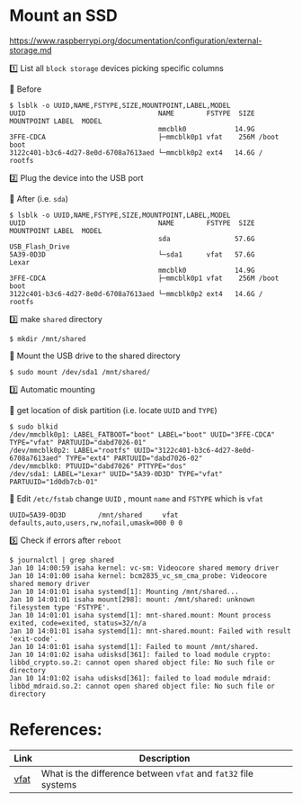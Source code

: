 # Mount an SSD

https://www.raspberrypi.org/documentation/configuration/external-storage.md



:one: List all `block storage` devices picking specific columns

:pushpin: Before

```
$ lsblk -o UUID,NAME,FSTYPE,SIZE,MOUNTPOINT,LABEL,MODEL
UUID                                 NAME        FSTYPE  SIZE MOUNTPOINT LABEL  MODEL
                                     mmcblk0            14.9G                   
3FFE-CDCA                            ├─mmcblk0p1 vfat    256M /boot      boot   
3122c401-b3c6-4d27-8e0d-6708a7613aed └─mmcblk0p2 ext4   14.6G /          rootfs 
```

:two: Plug the device into the USB port

:pushpin: After (i.e. `sda`)

```
$ lsblk -o UUID,NAME,FSTYPE,SIZE,MOUNTPOINT,LABEL,MODEL
UUID                                 NAME        FSTYPE  SIZE MOUNTPOINT LABEL  MODEL
                                     sda                57.6G                   USB_Flash_Drive
5A39-0D3D                            └─sda1      vfat   57.6G            Lexar  
                                     mmcblk0            14.9G                   
3FFE-CDCA                            ├─mmcblk0p1 vfat    256M /boot      boot   
3122c401-b3c6-4d27-8e0d-6708a7613aed └─mmcblk0p2 ext4   14.6G /          rootfs 
```

:three: make `shared` directory

```
$ mkdir /mnt/shared
```

:pushpin: Mount the USB drive to the shared directory 

```
$ sudo mount /dev/sda1 /mnt/shared/
```


:three: Automatic mounting

:pushpin: get location of disk partition (i.e. locate `UUID` and `TYPE`)

```
$ sudo blkid
/dev/mmcblk0p1: LABEL_FATBOOT="boot" LABEL="boot" UUID="3FFE-CDCA" TYPE="vfat" PARTUUID="dabd7026-01"
/dev/mmcblk0p2: LABEL="rootfs" UUID="3122c401-b3c6-4d27-8e0d-6708a7613aed" TYPE="ext4" PARTUUID="dabd7026-02"
/dev/mmcblk0: PTUUID="dabd7026" PTTYPE="dos"
/dev/sda1: LABEL="Lexar" UUID="5A39-0D3D" TYPE="vfat" PARTUUID="1d0db7cb-01"
```

:pushpin: Edit `/etc/fstab` change `UUID` , mount `name` and `FSTYPE` which is `vfat`

```
UUID=5A39-0D3D        /mnt/shared     vfat    defaults,auto,users,rw,nofail,umask=000 0 0
```

:five: Check if errors after `reboot`

```
$ journalctl | grep shared
Jan 10 14:00:59 isaha kernel: vc-sm: Videocore shared memory driver
Jan 10 14:01:00 isaha kernel: bcm2835_vc_sm_cma_probe: Videocore shared memory driver
Jan 10 14:01:01 isaha systemd[1]: Mounting /mnt/shared...
Jan 10 14:01:01 isaha mount[298]: mount: /mnt/shared: unknown filesystem type 'FSTYPE'.
Jan 10 14:01:01 isaha systemd[1]: mnt-shared.mount: Mount process exited, code=exited, status=32/n/a
Jan 10 14:01:01 isaha systemd[1]: mnt-shared.mount: Failed with result 'exit-code'.
Jan 10 14:01:01 isaha systemd[1]: Failed to mount /mnt/shared.
Jan 10 14:01:02 isaha udisksd[361]: failed to load module crypto: libbd_crypto.so.2: cannot open shared object file: No such file or directory
Jan 10 14:01:02 isaha udisksd[361]: failed to load module mdraid: libbd_mdraid.so.2: cannot open shared object file: No such file or directory
```


# References:

| Link | Description |
|------|-------------|
| [vfat](https://stackoverflow.com/questions/11928982/what-is-the-difference-between-vfat-and-fat32-file-systems) | What is the difference between `vfat` and `fat32` file systems |
